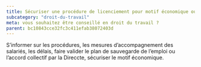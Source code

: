```yaml
---
title: Sécuriser une procédure de licenciement pour motif économique ou une rupture conventionnelle collective
subcategory: "droit-du-travail"
meta: vous souhaitez être conseillé en droit du travail ?
parent: bc10843cce32fc3c411efab38072403d
---
```


S’informer sur les procédures, les mesures d’accompagnement des salariés, les délais, faire valider le plan de sauvegarde de l’emploi ou l’accord collectif par la Direccte, sécuriser le motif économique.
